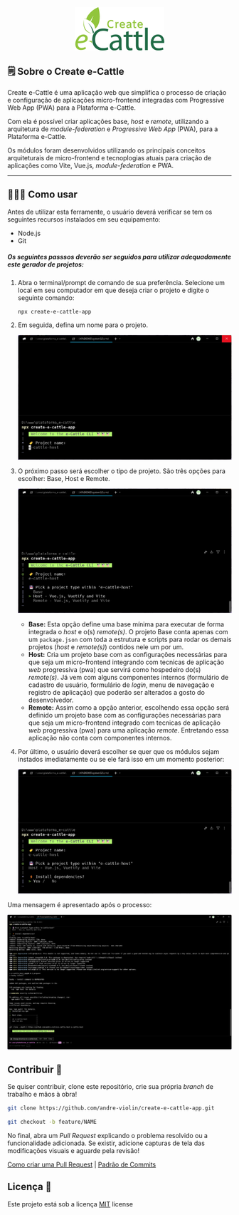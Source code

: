 <!-- ![Logo Create e-Cattle](assets/logo.png){style="display: block; margin: auto"} -->
<p align="center">
  <a href="https://www.npmjs.com/package/create-e-cattle-app">
      <img src="https://github.com/andre-violin/create-e-cattle-app/raw/main/assets/logo.png" alt="Create e-Cattle logo" title="Create e-Cattle" />
  </a>
</p>

## 🗒️ Sobre o Create e-Cattle

Create e-Cattle é uma aplicação web que simplifica o processo de criação e configuração de aplicações micro-frontend integradas com Progressive Web App (PWA)  para a Plataforma e-Cattle.

Com ela é possível criar aplicações base, *host* e *remote*, utilizando a arquitetura de *module-federation* e *Progressive Web App* (PWA), para a Plataforma e-Cattle.

Os módulos foram desenvolvidos utilizando os principais conceitos arquiteturais de micro-frontend e tecnoplogias atuais para criação de aplicações como Vite, Vue.js, *module-federation* e PWA.

---

## 👩🏿‍💻 Como usar

Antes de utilizar esta ferramente, o usuário deverá verificar se tem os seguintes recursos instalados em seu equipamento:
- Node.js
- Git

##### Os seguintes passsos deverão ser seguidos para utilizar adequadamente este gerador de projetos:

1. Abra o terminal/prompt de comando de sua preferência. Selecione um local em seu computador em que deseja criar o projeto e digite o seguinte comando:

    ```bash
    npx create-e-cattle-app
    ```

2. Em seguida, defina um nome para o projeto.

    <p align="center">
      <img src="https://github.com/andre-violin/create-e-cattle-app/raw/main/assets/name.png" alt="Imagem mostrando o usuário definido o nome no terminal ou prompt de comando" />
    </p>

3. O próximo passo será escolher o tipo de projeto. São três opções para escolher: Base, Host e Remote.

    <p align="center">
      <img src="https://github.com/andre-violin/create-e-cattle-app/raw/main/assets/type.png" alt="Imagem mostrando o usuário escolhendo o tipo do projeto no terminal ou prompt de comando" />
    </p>

    - **Base:** Esta opção define uma base mínima para executar de forma integrada o *host* e o(s) *remote(s)*. O projeto Base conta apenas com um `package.json` com toda a estrutura e scripts para rodar os demais projetos (*host* e *remote(s)*) contidos nele um por um.
    - **Host:** Cria um projeto base com as configurações necessárias para que seja um micro-frontend integrando com tecnicas de aplicação *web* progressiva (pwa) que servirá como hospedeiro do(s) *remote(s)*. Já vem com alguns componentes internos (formulário de cadastro de usuário, formulário de *login*, menu de navegação e registro de aplicação) que poderão ser alterados a gosto do desenvolvedor.
    - **Remote:** Assim como a opção anterior, escolhendo essa opção será definido um projeto base com as configurações necessárias para que seja um micro-frontend integrado com tecnicas de aplicação *web* progressiva (pwa) para uma aplicação *remote*. Entretando essa aplicação não conta com componentes internos.

4. Por último, o usuário deverá escolher se quer que os módulos sejam instados imediatamente ou se ele fará isso em um momento posterior:

    <p align="center">
      <img src="https://github.com/andre-violin/create-e-cattle-app/raw/main/assets/dependecies.png" alt="Imagem mostrando o usuário escolhendo no terminal ou prompt de comando se os módulos serão intalados imediatamente ou não" />
    </p>

Uma mensagem é apresentado após o processo:

  <p align="center">
    <img src="https://github.com/andre-violin/create-e-cattle-app/raw/main/assets/installed.png" alt="Imagem mostrando uma mensagem final" />
  </p>

## Contribuir 🚀

Se quiser contribuir, clone este repositório, crie sua própria *branch* de trabalho e mãos à obra!

```bash
git clone https://github.com/andre-violin/create-e-cattle-app.git
```

```bash
git checkout -b feature/NAME
```

No final, abra um *Pull Request* explicando o problema resolvido ou a funcionalidade adicionada. Se existir, adicione capturas de tela das modificações visuais e aguarde pela revisão!

[Como criar uma Pull Request](https://www.atlassian.com/br/git/tutorials/making-a-pull-request) |
[Padrão de Commits](https://gist.github.com/joshbuchea/6f47e86d2510bce28f8e7f42ae84c716)

## Licença 📃

Este projeto está sob a licença [MIT](./../LICENSE) license

